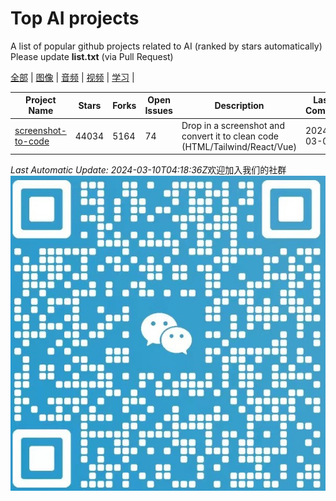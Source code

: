 # Top AI projects
A list of popular github projects related to AI (ranked by stars automatically)
Please update **list.txt** (via Pull Request)

<a href="./README.md">全部</a> |   <a href="./READMEpicture.md">图像</a> |   <a href="./READMEaudio.md">音频</a> | <a href="./READMEvideo.md">视频</a> | <a href="./READMElearn.md">学习</a> | 

| Project Name | Stars | Forks | Open Issues | Description | Last Commit |
| ------------ | ----- | ----- | ----------- | ----------- | ----------- |
| [screenshot-to-code](https://github.com/abi/screenshot-to-code) | 44034 | 5164 | 74 | Drop in a screenshot and convert it to clean code (HTML/Tailwind/React/Vue) | 2024-03-08 |

*Last Automatic Update: 2024-03-10T04:18:36Z*欢迎加入我们的社群 ![](https://raw.githubusercontent.com/mouuii/picture/master/weichat.jpg) 